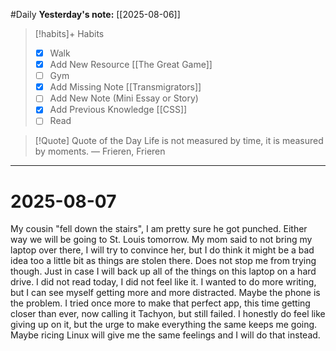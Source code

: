 #Daily
**Yesterday's note:** [[2025-08-06]]

> [!habits]+ Habits 
>- [x] Walk 
>- [x] Add New Resource [[The Great Game]]
> - [ ] Gym 
> - [x] Add Missing Note [[Transmigrators]]
> - [ ] Add New Note (Mini Essay or Story)
> - [x] Add Previous Knowledge  [[CSS]]
> - [ ] Read

> [!Quote]  Quote of the Day
> Life is not measured by time, it is measured by moments. 
> — Frieren, Frieren 


<hr>

# 2025-08-07

My cousin "fell down the stairs", I am pretty sure he got punched. Either way we will be going to St. Louis tomorrow. My mom said to not bring my laptop over there, I will try to convince her, but I do think it might be a bad idea too a little bit as things are stolen there. Does not stop me from trying though. Just in case I will back up all of the things on this laptop on a hard drive. I did not read today, I did not feel like it. I wanted to do more writing, but I can see myself getting more and more distracted. Maybe the phone is the problem. I tried once more to make that perfect app, this time getting closer than ever, now calling it Tachyon, but still failed. I honestly do feel like giving up on it, but the urge to make everything the same keeps me going. Maybe ricing Linux will give me the same feelings and I will do that instead.  